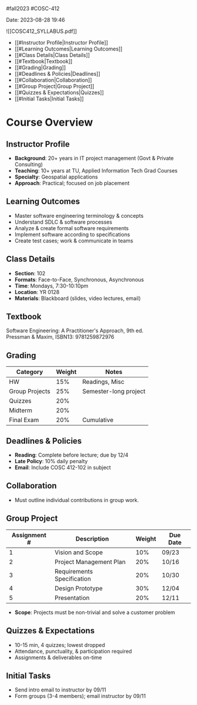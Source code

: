 #fall2023 #COSC-412

Date: 2023-08-28 19:46

![[COSC412_SYLLABUS.pdf]]

- [[#Instructor Profile|Instructor Profile]]
- [[#Learning Outcomes|Learning Outcomes]]
- [[#Class Details|Class Details]]
- [[#Textbook|Textbook]]
- [[#Grading|Grading]]
- [[#Deadlines & Policies|Deadlines]]
- [[#Collaboration|Collaboration]]
- [[#Group Project|Group Project]]
- [[#Quizzes & Expectations|Quizzes]]
- [[#Initial Tasks|Initial Tasks]]



# Course Overview

## Instructor Profile
- **Background**: 20+ years in IT project management (Govt & Private Consulting)
- **Teaching**: 10+ years at TU, Applied Information Tech Grad Courses
- **Specialty**: Geospatial applications
- **Approach**: Practical; focused on job placement

## Learning Outcomes
- Master software engineering terminology & concepts
- Understand SDLC & software processes
- Analyze & create formal software requirements
- Implement software according to specifications
- Create test cases; work & communicate in teams

## Class Details
- **Section**: 102
- **Formats**: Face-to-Face, Synchronous, Asynchronous
- **Time**: Mondays, 7:30-10:10pm
- **Location**: YR 0128
- **Materials**: Blackboard (slides, video lectures, email)

## Textbook
Software Engineering: A Practitioner's Approach, 9th ed.  
Pressman & Maxim, ISBN13: 9781259872976

## Grading
| Category       | Weight | Notes                 |
| -------------- | ------ | --------------------- |
| HW             | 15%    | Readings, Misc        |
| Group Projects | 25%    | Semester-long project |
| Quizzes        | 20%    |                       |
| Midterm        | 20%    |                       |
| Final Exam     | 20%    | Cumulative            |

## Deadlines & Policies
- **Reading**: Complete before lecture; due by 12/4
- **Late Policy**: 10% daily penalty
- **Email**: Include COSC 412-102 in subject

## Collaboration
- Must outline individual contributions in group work.

## Group Project
| Assignment #   | Description                        | Weight    | Due Date   |
| -------------- | ---------------------------------- | --------- | ---------- |
| 1              | Vision and Scope                   | 10%       | 09/23      |
| 2              | Project Management Plan            | 20%       | 10/16      |
| 3              | Requirements Specification         | 20%       | 10/30      |
| 4              | Design Prototype                   | 30%       | 12/04      |
| 5              | Presentation                       | 20%       | 12/11      |

- **Scope**: Projects must be non-trivial and solve a customer problem

## Quizzes & Expectations
- 10-15 min, 4 quizzes; lowest dropped
- Attendance, punctuality, & participation required
- Assignments & deliverables on-time

## Initial Tasks
- Send intro email to instructor by 09/11
- Form groups (3-4 members); email instructor by 09/11

